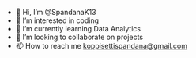 - 👋 Hi, I’m @SpandanaK13
- 👀 I’m interested in coding 
- 🌱 I’m currently learning Data Analytics
- 💞️ I’m looking to collaborate on projects
- 📫 How to reach me koppisettispandana@gmail.com

<!---
SpandanaK13/SpandanaK13 is a ✨ special ✨ repository because its `README.md` (this file) appears on your GitHub profile.
You can click the Preview link to take a look at your changes.
--->
